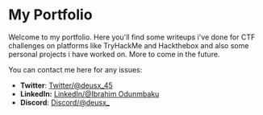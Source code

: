 # My Portfolio

Welcome to my portfolio. Here you'll find some writeups i've done for CTF challenges on platforms like TryHackMe and Hackthebox and also some personal projects i have worked on. More to come in the future.

You can contact me here for any issues:

- **Twitter**: [Twitter/@deusx_45](https://twitter.com/deusx_45)
- **LinkedIn:** [LinkedIn/@Ibrahim Odunmbaku](https://www.linkedin.com/in/ibrahim-odunmbaku-8639a811b/)
- **Discord**: [Discord/@deusx_](https://discord.com/channels/@deusx_)

